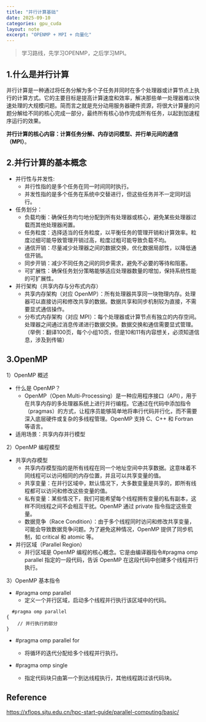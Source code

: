 ```yaml
---
title: "并行计算基础"
date: 2025-09-10
categories: gpu_cuda
layout: note
excerpt: "OPENMP + MPI + 向量化"
---
```


>学习路线，先学习OPENMP，之后学习MPI。



## 1.什么是并行计算

并行计算是一种通过将任务分解为多个子任务并同时在多个处理器或计算节点上执行的计算方式。它的主要目标是提高计算速度和效率，解决那些单一处理器难以快速处理的大规模问题。简而言之就是充分动用服务器硬件资源，将很大计算量的问题分解给不同的核心完成一部分，最终所有核心协作完成所有任务，以起到加速程序运行的效果。

**并行计算的核心内容：计算任务分解、内存访问模型、并行单元间的通信（MPI）**。



## 2.并行计算的基本概念

* 并行性与并发性:
  * 并行性指的是多个任务在同一时间同时执行。
  * 并发性指的是多个任务在系统中交替进行，但这些任务并不一定同时运行。
* 任务划分：
  * 负载均衡：确保任务均匀地分配到所有处理器或核心，避免某些处理器过载而其他处理器闲置。
  * 任务粒度：选择适当的任务粒度，以平衡任务的管理开销和计算效率。粒度过细可能导致管理开销过高，粒度过粗可能导致负载不均。
  * 通信开销：尽量减少处理器之间的数据交换，优化数据局部性，以降低通信开销。
  * 同步开销：减少不同任务之间的同步需求，避免不必要的等待和阻塞。
  * 可扩展性：确保任务划分策略能够适应处理器数量的增加，保持系统性能的可扩展性。
* 并行架构（共享内存与分布式内存）
  * 共享内存架构（对应 OpenMP）：所有处理器共享同一块物理内存。处理器可以直接访问和修改共享的数据。数据共享和同步机制较为直接，不需要显式通信操作。
  * 分布式内存架构（对应 MPI）：每个处理器或计算节点有独立的内存空间。处理器之间通过消息传递进行数据交换。数据交换和通信需要显式管理。
  （举例：翻译100页，每个小组10页，但是10和11有内容想关，必须知道信息，涉及到传输）



## 3.OpenMP

1）OpenMP 概述
* 什么是 OpenMP？
  * OpenMP（Open Multi-Processing）是一种应用程序接口（API），用于在共享内存的多处理器系统上进行并行编程。它通过在代码中添加指令（pragmas）的方式，让程序员能够简单地将串行代码并行化，而不需要深入底层硬件或复杂的多线程管理。OpenMP 支持 C、C++ 和 Fortran 等语言。
* 适用场景：共享内存并行模型

2）OpenMP 编程模型
* 共享内存模型
  * 共享内存模型指的是所有线程在同一个地址空间中共享数据。这意味着不同线程可以访问相同的内存位置，并且可以共享变量的值。
  * 共享变量：在并行区域中，默认情况下，大多数变量是共享的，即所有线程都可以访问和修改这些变量的值。
  * 私有变量：某些情况下，我们可能希望每个线程拥有变量的私有副本，这样不同线程之间不会相互干扰。OpenMP 通过 private 指令指定这些变量。
  * 数据竞争（Race Condition）：由于多个线程同时访问和修改共享变量，可能会导致数据竞争问题。为了避免这种情况，OpenMP 提供了同步机制，如 critical 和 atomic 等。
* 并行区域（Parallel Region）
  * 并行区域是 OpenMP 编程的核心概念。它是由编译器指令#pragma omp parallel 指定的一段代码，告诉 OpenMP 在这段代码中创建多个线程并行执行。


3）OpenMP 基本指令

* #pragma omp parallel
  * 定义一个并行区域，启动多个线程并行执行该区域中的代码。
```
  #pragma omp parallel
{
    // 并行执行的部分
}
```
* #pragma omp parallel for
  * 将循环的迭代分配给多个线程并行执行。

* #pragma omp single
  * 指定代码块只由第一个到达线程执行，其他线程跳过该代码块。





## Reference

https://xflops.sjtu.edu.cn/hpc-start-guide/parallel-computing/basic/